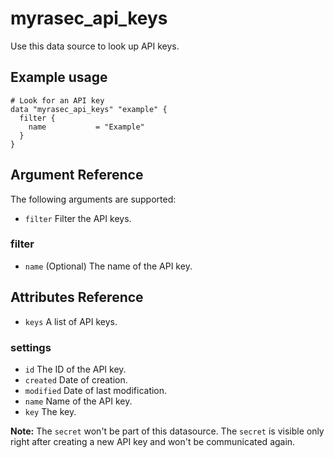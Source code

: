 # myrasec_api_keys

Use this data source to look up API keys.

## Example usage

```hcl
# Look for an API key
data "myrasec_api_keys" "example" {
  filter {
    name           = "Example"
  }
}
```

## Argument Reference

The following arguments are supported:

* `filter` Filter the API keys.

### filter
* `name` (Optional) The name of the API key.

## Attributes Reference
* `keys` A list of API keys.

### settings
* `id` The ID of the API key.
* `created` Date of creation.
* `modified` Date of last modification.
* `name` Name of the API key.
* `key` The key.

**Note:** The `secret` won't be part of this datasource. The `secret` is visible only right after creating a new API key and won't be communicated again.